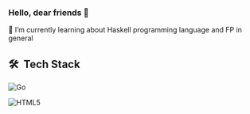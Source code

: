 ### Hello, dear friends 👋

<!--
**Vallghall/Vallghall** is a ✨ _special_ ✨ repository because its `README.md` (this file) appears on your GitHub profile.

Here are some ideas to get you started:

- 🔭 I’m currently working on ...
- 👯 I’m looking to collaborate on ...
- 🤔 I’m looking for help with ...
- 💬 Ask me about ...
- 📫 How to reach me: ...
- 😄 Pronouns: ...
- ⚡ Fun fact: ...
-->
🌱 I’m currently learning about Haskell programming language and FP in general


## 🛠 &nbsp;Tech Stack
![Go](https://img.shields.io/badge/go-%2300ADD8.svg?style=flat&logo=go&logoColor=black)&nbsp;
<!--![PostgreSQL](https://img.shields.io/badge/PostgreSQL-316192?style=flat&logo=postgresql&logoColor=white)&nbsp;
![JS](https://img.shields.io/badge/JavaScript-323330?style=flat&logo=javascript&logoColor=F7DF1E)&nbsp;-->
![HTML5](https://img.shields.io/badge/html5-%23E34F26.svg?style=flat&logo=html5&logoColor=white)&nbsp; 
